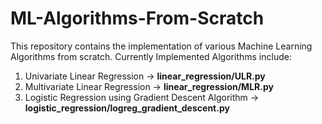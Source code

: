 # ML-Algorithms-From-Scratch
This repository contains the implementation of various Machine Learning Algorithms from scratch.
Currently Implemented Algorithms include:
1. Univariate Linear Regression -> **linear_regression/ULR.py**
2. Multivariate Linear Regression -> **linear_regression/MLR.py**
3. Logistic Regression using Gradient Descent Algorithm -> **logistic_regression/logreg_gradient_descent.py** 